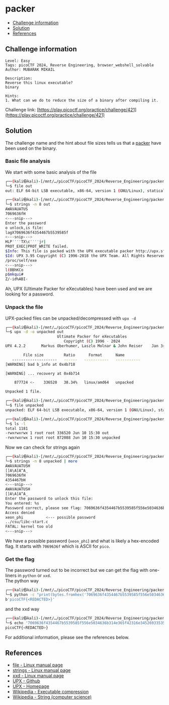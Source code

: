 # packer

- [Challenge information](#challenge-information)
- [Solution](#solution)
- [References](#references)

## Challenge information
```
Level: Easy
Tags: picoCTF 2024, Reverse Engineering, browser_webshell_solvable
Author: MUBARAK MIKAIL
 
Description:
Reverse this linux executable?
binary
 
Hints:
1. What can we do to reduce the size of a binary after compiling it.
```
Challenge link: [https://play.picoctf.org/practice/challenge/421](https://play.picoctf.org/practice/challenge/421)

## Solution

The challenge name and the hint about file sizes tells us that a [packer](https://en.wikipedia.org/wiki/Executable_compression) have been used on the binary.

### Basic file analysis

We start with some basic analysis of the file
```bash
┌──(kali㉿kali)-[/mnt/…/picoCTF/picoCTF_2024/Reverse_Engineering/packer]
└─$ file out            
out: ELF 64-bit LSB executable, x86-64, version 1 (GNU/Linux), statically linked, no section header

┌──(kali㉿kali)-[/mnt/…/picoCTF/picoCTF_2024/Reverse_Engineering/packer]
└─$ strings -n 8 out
AWAVAUATUS
7069636fH
<---snip--->
Enter the password
o unlock,is file: 
lagX7069636f4354467b5539585f
<---snip--->
HLP''''TX\c''''jr|
PROT_EXEC|PROT_WRITE failed.
$Info: This file is packed with the UPX executable packer http://upx.sf.net $
$Id: UPX 3.95 Copyright (C) 1996-2018 the UPX Team. All Rights Reserved. $
/proc/self/exe
<---snip--->
l(0BhKCo
p$mkqui#
Z/-id%ABI-
```
Ah, UPX (Ultimate Packer for eXecutables) have been used and we are looking for a password.

### Unpack the file

UPX-packed files can be unpacked/decompressed with `upx -d`
```bash
┌──(kali㉿kali)-[/mnt/…/picoCTF/picoCTF_2024/Reverse_Engineering/packer]
└─$ upx -d -o unpacked out   
                       Ultimate Packer for eXecutables
                          Copyright (C) 1996 - 2024
UPX 4.2.2       Markus Oberhumer, Laszlo Molnar & John Reiser    Jan 3rd 2024

        File size         Ratio      Format      Name
   --------------------   ------   -----------   -----------
[WARNING] bad b_info at 0x4b718

[WARNING] ... recovery at 0x4b714

    877724 <-    336520   38.34%   linux/amd64   unpacked

Unpacked 1 file.

┌──(kali㉿kali)-[/mnt/…/picoCTF/picoCTF_2024/Reverse_Engineering/packer]
└─$ file unpacked       
unpacked: ELF 64-bit LSB executable, x86-64, version 1 (GNU/Linux), statically linked, BuildID[sha1]=2e06e54daad34a6d4b0c7ef71b3e1ce17ffbf6db, for GNU/Linux 3.2.0, not stripped

┌──(kali㉿kali)-[/mnt/…/picoCTF/picoCTF_2024/Reverse_Engineering/packer]
└─$ ls -l 
total 1181
-rwxrwxrwx 1 root root 336520 Jun 10 15:30 out
-rwxrwxrwx 1 root root 872088 Jun 10 15:30 unpacked
```

Now we can check for strings again
```bash
┌──(kali㉿kali)-[/mnt/…/picoCTF/picoCTF_2024/Reverse_Engineering/packer]
└─$ strings -n 8 unpacked | more     
AWAVAUATUSH
[]A\A]A^A_
7069636fH
4354467bH
<---snip--->
AWAVAUATUSH
[]A\A]A^A_
Enter the password to unlock this file: 
You entered: %s
Password correct, please see flag: 7069636f4354467b5539585f556e5034636b314e365f42316e34526933535f65313930633366337d
Access denied
xeon_phi          <--- possible password
../csu/libc-start.c
FATAL: kernel too old
<---snip--->
```
We have a possible password (`xeon_phi`) and what is likely a hex-encoded flag. It starts with `7069636f` which is ASCII for `pico`.

### Get the flag

The password turned out to be incorrect but we can get the flag with one-liners in `python` or `xxd`.  
The python way
```bash
┌──(kali㉿kali)-[/mnt/…/picoCTF/picoCTF_2024/Reverse_Engineering/packer]
└─$ python -c "print(bytes.fromhex('7069636f4354467b5539585f556e5034636b314e365f42316e34526933535f65313930633366337d'))"
b'picoCTF{<REDACTED>}'
```
and the xxd way
```bash
┌──(kali㉿kali)-[/mnt/…/picoCTF/picoCTF_2024/Reverse_Engineering/packer]
└─$ echo '7069636f4354467b5539585f556e5034636b314e365f42316e34526933535f65313930633366337d' | xxd -r -p
picoCTF{<REDACTED>}   
```

For additional information, please see the references below.

## References

- [file - Linux manual page](https://man7.org/linux/man-pages/man1/file.1.html)
- [strings - Linux manual page](https://man7.org/linux/man-pages/man1/strings.1.html)
- [xxd - Linux manual page](https://linux.die.net/man/1/xxd)
- [UPX - Github](https://github.com/upx/upx)
- [UPX - Homepage](https://upx.github.io/)
- [Wikipedia - Executable compression](https://en.wikipedia.org/wiki/Executable_compression)
- [Wikipedia - String (computer science)](https://en.wikipedia.org/wiki/String_(computer_science))
